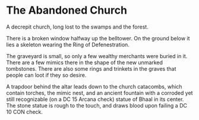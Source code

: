 # The Abandoned Church
A decrepit church, long lost to the swamps and the forest.

There is a broken window halfway up the belltower. On the ground below it lies a skeleton wearing the Ring of Defenestration.

The graveyard is small, so only a few wealthy merchants were buried in it. There are a few mimics there in the shape of the new unmarked tombstones. There are also some rings and trinkets in the graves that people can loot if they so desire.

A trapdoor behind the altar leads down to the church catacombs, which contain torches, the mimic nest, and an ancient fountain with a corroded yet still recognizable (on a DC 15 Arcana check) statue of Bhaal in its center. The stone statue is rough to the touch, and draws blood upon failing a DC 10 CON check.
